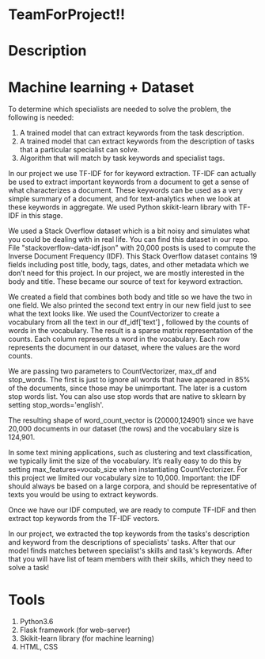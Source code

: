 # TeamForProject!!

# Description

# Machine learning + Dataset

To determine which specialists are needed to solve the problem, the following is needed:

1. A trained model that can extract keywords from the task description.
2. A trained model that can extract keywords from the description of tasks that a particular specialist can solve.
3. Algorithm that will match by task keywords and specialist tags.

In our project we use TF-IDF for for keyword extraction. TF-IDF can actually be used to extract important keywords from a document to get a sense of what characterizes a document. These keywords can be used as a very simple summary of a document, and for text-analytics when we look at these keywords in aggregate. We used Python skikit-learn library with TF-IDF in this stage.
 
We used a Stack Overflow dataset which is a bit noisy and simulates what you could be dealing with in real life. You can find this dataset in our repo. File "stackoverflow-data-idf.json" with 20,000 posts is used to compute the Inverse Document Frequency (IDF). This Stack Overflow dataset contains 19 fields including post title, body, tags, dates, and other metadata which we don’t need for this project. In our project, we are mostly interested in the body and title. These became our source of text for keyword extraction.

We created a field that combines both body and title so we have the two in one field. We also printed the second text entry in our new field just to see what the text looks like. We used the CountVectorizer to create a vocabulary from all the text in our df_idf['text'] , followed by the counts of words in the vocabulary. The result is a sparse matrix representation of the counts. Each column represents a word in the vocabulary. Each row represents the document in our dataset, where the values are the word counts.

We are passing two parameters to CountVectorizer, max_df and stop_words. The first is just to ignore all words that have appeared in 85% of the documents, since those may be unimportant. The later is a custom stop words list. You can also use stop words that are native to sklearn by setting stop_words='english'. 

The resulting shape of word_count_vector is (20000,124901) since we have 20,000 documents in our dataset (the rows) and the vocabulary size is 124,901.

In some text mining applications, such as clustering and text classification, we typically limit the size of the vocabulary. It’s really easy to do this by setting max_features=vocab_size when instantiating CountVectorizer. For this project we limited our vocabulary size to 10,000. Important: the IDF should always be based on a large corpora, and should be representative of texts you would be using to extract keywords. 

Once we have our IDF computed, we are ready to compute TF-IDF and then extract top keywords from the TF-IDF vectors.

In our project, we extracted the top keywords from the tasks's description and keyword from the descriptions of specialists' tasks. After that our model finds matches between specialist's skills and task's keywords. After that you will have list of team members with their skills, which they need to solve a task!

# Tools

1. Python3.6 
2. Flask framework (for web-server)
3. Skikit-learn library (for machine learning)
4. HTML, CSS


